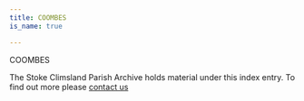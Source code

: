 ```yaml
---
title: COOMBES
is_name: true

---
```


COOMBES


The Stoke Climsland Parish Archive holds material under this index entry. To find out more please [contact us](/contact/)
